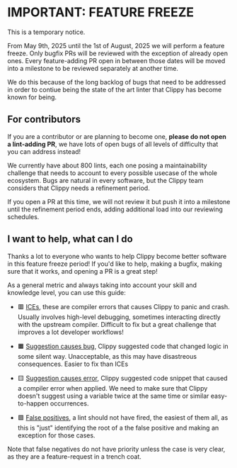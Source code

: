 # IMPORTANT: FEATURE FREEZE

This is a temporary notice.

From May 9th, 2025 until the 1st of August, 2025 we will perform a feature freeze. Only bugfix PRs will be reviewed
with the exception of already open ones. Every feature-adding PR open in between those dates will be moved into a
milestone to be reviewed separately at another time.

We do this because of the long backlog of bugs that need to be addressed
in order to contiue being the state of the art linter that Clippy has become known for being.

## For contributors

If you are a contributor or are planning to become one, **please do not open a lint-adding PR**, we have lots of open
bugs of all levels of difficulty that you can address instead!

We currently have about 800 lints, each one posing a maintainability challenge that needs to account to every possible
usecase of the whole ecosystem. Bugs are natural in every software, but the Clippy team considers that Clippy needs a
refinement period.

If you open a PR at this time, we will not review it but push it into a milestone until the refinement period ends,
adding additional load into our reviewing schedules.

## I want to help, what can I do

Thanks a lot to everyone who wants to help Clippy become better software in this feature freeze period!
If you'd like to help, making a bugfix, making sure that it works, and opening a PR is a great step!

As a general metric and always taking into account your skill and knowledge level, you can use this guide:

- 🟥 [ICEs][search_ice], these are compiler errors that causes Clippy to panic and crash. Usually involves high-level
debugging, sometimes interacting directly with the upstream compiler. Difficult to fix but a great challenge that
improves a lot developer workflows!

- 🟧 [Suggestion causes bug][sugg_causes_bug], Clippy suggested code that changed logic in some silent way.
Unacceptable, as this may have disastreous consequences. Easier to fix than ICEs

- 🟨 [Suggestion causes error][sugg_causes_error], Clippy suggested code snippet that caused a compiler error
when applied. We need to make sure that Clippy doesn't suggest using a variable twice at the same time or similar
easy-to-happen occurrences.

- 🟩 [False positives][false_positive], a lint should not have fired, the easiest of them all, as this is "just"
identifying the root of a the false positive and making an exception for those cases.

Note that false negatives do not have priority unless the case is very clear, as they are a feature-request in a trench coat.

[search_ice]: https://github.com/rust-lang/rust-clippy/issues?q=sort%3Aupdated-desc+state%3Aopen+label%3A%22I-ICE%22
[sugg_causes_bug]: https://github.com/rust-lang/rust-clippy/issues?q=sort%3Aupdated-desc%20state%3Aopen%20label%3AI-suggestion-causes-bug
[sugg_causes_error]: https://github.com/rust-lang/rust-clippy/issues?q=sort%3Aupdated-desc%20state%3Aopen%20label%3AI-suggestion-causes-error%20
[false_positive]: https://github.com/rust-lang/rust-clippy/issues?q=sort%3Aupdated-desc%20state%3Aopen%20label%3AI-false-positive
